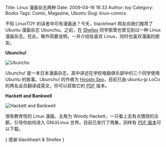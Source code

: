 Title: Linux 漫画杂志两种
Date: 2009-04-16 16:33
Author: toy
Category: Books
Tags: Comic, Magazine, Ubuntu
Slug: linux-comics

不知 LinuxTOY 的读者中可有漫画迷？今天，blackheart 网友向我们推荐了
Ubuntu 漫画杂志 Ubunchu。之前，在
[Shellex](http://www.sxnsx.com/learn-to-use-linux-with-cartoon-and-comic/)
同学那里也曾见到过一种 Linux
漫画杂志。在此，略作简要说明，一并介绍给喜欢
Linux，同时也喜欢漫画的朋友。

**Ubunchu!**

![Ubunchu](http://i.linuxtoy.org/images/2009/04/ubunchu.png)

Ubunchu! 是一本日本漫画杂志，其中讲述在学校电脑俱乐部中的三个同学使用
Ubuntu 的故事。Ubunchu! 的作者为 [Hiroshi
Seo](http://www.aerialline.com/comics/ubunchu)，目前已由 ubuntu-jp LoCo
的两名会员翻译成英文，你可以获取它的
[PDF](http://doctormo.wordpress.com/2009/04/02/ubunchu-the-ubuntu-manga-is-now-in-english/)
版本。

**Hackett and Bankwell**

![Hackett and
Bankwell](http://i.linuxtoy.org/images/2009/04/hacklinuxfest.png)

很有教育性的 Linux 漫画，主角为 Woody
Hackett，一只看上去有点猥琐的企鹅，引导你如何进入 GNU/Linux
世界。目前已发行了两集，同样有 [PDF
版本](http://www.hackettandbankwell.com/issues)可以下载。

{ 感谢 blackheart & Shellex }

